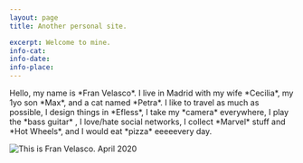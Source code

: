 ```yaml
---
layout: page
title: Another personal site.

excerpt: Welcome to mine.
info-cat:
info-date: 
info-place: 
---
```


<span class="big-text">
Hello, my name is *Fran Velasco*. I live in Madrid with my wife *Cecilia*, my 1yo son *Max*, and a cat named *Petra*. I like to travel as much as possible, I design things in *Efless*, I take my *camera* everywhere, I play the *bass guitar* , I love/hate social networks, I collect *Marvel* stuff and *Hot Wheels*, and I would eat *pizza* eeeeevery day.
</span>

<br>

![This is Fran Velasco. April 2020](../assets/imgs/fran-profile-pic.jpg)
